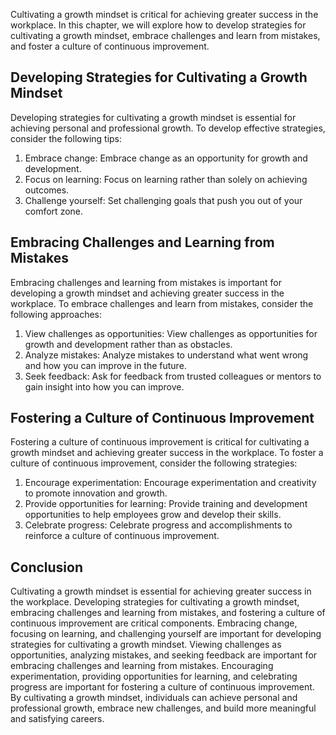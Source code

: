 
Cultivating a growth mindset is critical for achieving greater success in the workplace. In this chapter, we will explore how to develop strategies for cultivating a growth mindset, embrace challenges and learn from mistakes, and foster a culture of continuous improvement.

Developing Strategies for Cultivating a Growth Mindset
------------------------------------------------------

Developing strategies for cultivating a growth mindset is essential for achieving personal and professional growth. To develop effective strategies, consider the following tips:

1. Embrace change: Embrace change as an opportunity for growth and development.
2. Focus on learning: Focus on learning rather than solely on achieving outcomes.
3. Challenge yourself: Set challenging goals that push you out of your comfort zone.

Embracing Challenges and Learning from Mistakes
-----------------------------------------------

Embracing challenges and learning from mistakes is important for developing a growth mindset and achieving greater success in the workplace. To embrace challenges and learn from mistakes, consider the following approaches:

1. View challenges as opportunities: View challenges as opportunities for growth and development rather than as obstacles.
2. Analyze mistakes: Analyze mistakes to understand what went wrong and how you can improve in the future.
3. Seek feedback: Ask for feedback from trusted colleagues or mentors to gain insight into how you can improve.

Fostering a Culture of Continuous Improvement
---------------------------------------------

Fostering a culture of continuous improvement is critical for cultivating a growth mindset and achieving greater success in the workplace. To foster a culture of continuous improvement, consider the following strategies:

1. Encourage experimentation: Encourage experimentation and creativity to promote innovation and growth.
2. Provide opportunities for learning: Provide training and development opportunities to help employees grow and develop their skills.
3. Celebrate progress: Celebrate progress and accomplishments to reinforce a culture of continuous improvement.

Conclusion
----------

Cultivating a growth mindset is essential for achieving greater success in the workplace. Developing strategies for cultivating a growth mindset, embracing challenges and learning from mistakes, and fostering a culture of continuous improvement are critical components. Embracing change, focusing on learning, and challenging yourself are important for developing strategies for cultivating a growth mindset. Viewing challenges as opportunities, analyzing mistakes, and seeking feedback are important for embracing challenges and learning from mistakes. Encouraging experimentation, providing opportunities for learning, and celebrating progress are important for fostering a culture of continuous improvement. By cultivating a growth mindset, individuals can achieve personal and professional growth, embrace new challenges, and build more meaningful and satisfying careers.
